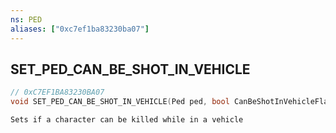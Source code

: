 ```yaml
---
ns: PED
aliases: ["0xc7ef1ba83230ba07"]
---
```

## SET_PED_CAN_BE_SHOT_IN_VEHICLE

```c
// 0xC7EF1BA83230BA07
void SET_PED_CAN_BE_SHOT_IN_VEHICLE(Ped ped, bool CanBeShotInVehicleFlag);
```

```
Sets if a character can be killed while in a vehicle
```
